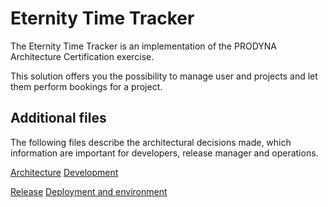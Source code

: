 # Eternity Time Tracker

The Eternity Time Tracker is an implementation of the PRODYNA Architecture Certification exercise.
 
This solution offers you the possibility to manage user and projects and let them perform bookings for a project.

## Additional files

The following files describe the architectural decisions made, which information are important for developers,
 release manager and operations.

[Architecture](./additional-files/documents/architecture.md)
[Development](./additional-files/documents/development.md)

[Release](./additional-files/documents/release.md)
[Deployment and environment](./additional-files/documents/deployment.md)






